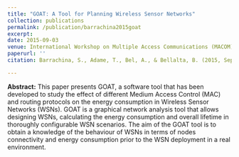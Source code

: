 ```yaml
---
title: "GOAT: A Tool for Planning Wireless Sensor Networks"
collection: publications
permalink: /publication/barrachina2015goat
excerpt:
date: 2015-09-03
venue: International Workshop on Multiple Access Communications (MACOM)
paperurl: ''
citation: Barrachina, S., Adame, T., Bel, A., & Bellalta, B. (2015, September). GOAT: A Tool for Planning Wireless Sensor Networks. *In International Workshop on Multiple Access Communications* (pp. 147-158). Springer, Cham.

---
```

**Abstract:** This paper presents GOAT, a software tool that has been developed to study the effect of different Medium Access Control (MAC) and routing protocols on the energy consumption in Wireless Sensor Networks (WSNs). GOAT is a graphical network analysis tool that allows designing WSNs, calculating the energy consumption and overall lifetime in thoroughly configurable WSN scenarios. The aim of the GOAT tool is to obtain a knowledge of the behaviour of WSNs in terms of nodes connectivity and energy consumption prior to the WSN deployment in a real environment.